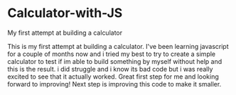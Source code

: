 # Calculator-with-JS
My first attempt at building a calculator

This is my first attempt at building a calculator. I've been learning javascript for a couple of months now and i tried my best to try to create a simple calculator to test if im able to build something by myself without help and this is the result. i did struggle and i know its bad code but i was really excited to see that it actually worked. Great first step for me and looking forward to improving! Next step is improving this code to make it smaller.
